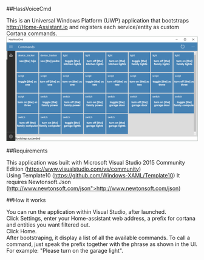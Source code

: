 ##HassVoiceCmd

This is an Universal Windows Platform (UWP) application that bootstraps <a href="http://Home-Assistant.io">http://Home-Assistant.io</a> and registers each service/entity as custom Cortana commands.
![Screen](HassVoiceCmd-Screen.png)

##Requirements

This application was built with Microsoft Visual Studio 2015 Community Edition (https://www.visualstudio.com/vs/community)<br>
Using Template10 (https://github.com/Windows-XAML/Template10)
It requires Newtonsoft.Json (http://www.newtonsoft.com/json">http://www.newtonsoft.com/json)

##How it works

You can run the application within Visual Studio, after launched.<br>
Click Settings, enter your Home-assistant web address, a prefix for cortana and entities you want filtered out.<br>
Click Home.<br>
After bootstraping, it display a list of all the available commands.
To call a command, just speak the prefix together with the phrase as shown in the UI.<br>
For example: "Please turn on the garage light".
